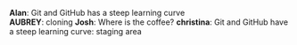 **Alan**: Git and GitHub has a steep learning curve  
**AUBREY**: cloning
**Josh**: Where is the coffee?
**christina**: Git and GitHub have a steep learning curve: staging area

